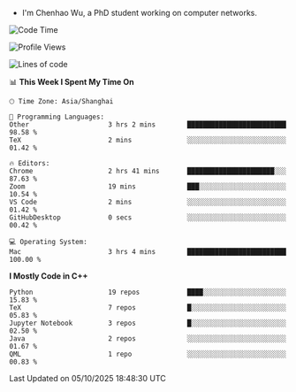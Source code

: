 - I'm Chenhao Wu, a PhD student working on computer networks.

<!--START_SECTION:waka-->
![Code Time](http://img.shields.io/badge/Code%20Time-938%20hrs%2021%20mins-blue)

![Profile Views](http://img.shields.io/badge/Profile%20Views-1-blue)

![Lines of code](https://img.shields.io/badge/From%20Hello%20World%20I%27ve%20Written-12.4%20million%20lines%20of%20code-blue)

📊 **This Week I Spent My Time On** 

```text
🕑︎ Time Zone: Asia/Shanghai

💬 Programming Languages: 
Other                    3 hrs 2 mins        █████████████████████████   98.58 % 
TeX                      2 mins              ░░░░░░░░░░░░░░░░░░░░░░░░░   01.42 % 

🔥 Editors: 
Chrome                   2 hrs 41 mins       ██████████████████████░░░   87.63 % 
Zoom                     19 mins             ███░░░░░░░░░░░░░░░░░░░░░░   10.54 % 
VS Code                  2 mins              ░░░░░░░░░░░░░░░░░░░░░░░░░   01.42 % 
GitHubDesktop            0 secs              ░░░░░░░░░░░░░░░░░░░░░░░░░   00.42 % 

💻 Operating System: 
Mac                      3 hrs 4 mins        █████████████████████████   100.00 % 
```

**I Mostly Code in C++** 

```text
Python                   19 repos            ████░░░░░░░░░░░░░░░░░░░░░   15.83 % 
TeX                      7 repos             █░░░░░░░░░░░░░░░░░░░░░░░░   05.83 % 
Jupyter Notebook         3 repos             █░░░░░░░░░░░░░░░░░░░░░░░░   02.50 % 
Java                     2 repos             ░░░░░░░░░░░░░░░░░░░░░░░░░   01.67 % 
QML                      1 repo              ░░░░░░░░░░░░░░░░░░░░░░░░░   00.83 % 
```




 Last Updated on 05/10/2025 18:48:30 UTC
<!--END_SECTION:waka-->
